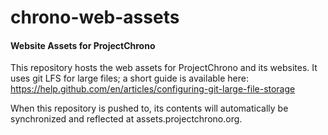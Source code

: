 # chrono-web-assets

#### Website Assets for ProjectChrono

This repository hosts the web assets for ProjectChrono and its websites. It uses git LFS for large files; a short guide is available here: https://help.github.com/en/articles/configuring-git-large-file-storage

When this repository is pushed to, its contents will automatically be synchronized and reflected at assets.projectchrono.org.


